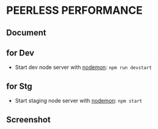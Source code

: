 # PEERLESS PERFORMANCE

## Document
## for Dev
* Start dev node server with [nodemon](https://nodemon.io/): ``` npm run devstart ```
## for Stg
* Start staging node server with [nodemon](https://nodemon.io/): ``` npm start ```


## Screenshot
